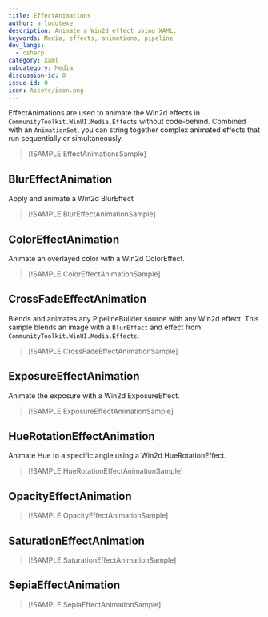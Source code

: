 ```yaml
---
title: EffectAnimations
author: arlodotexe  
description: Animate a Win2d effect using XAML.
keywords: Media, effects, animations, pipeline
dev_langs:
  - csharp
category: Xaml
subcategory: Media
discussion-id: 0
issue-id: 0
icon: Assets/icon.png
---
```


EffectAnimations are used to animate the Win2d effects in `CommunityToolkit.WinUI.Media.Effects` without code-behind. Combined with an `AnimationSet`, you can string together complex animated effects that run sequentially or simultaneously.

> [!SAMPLE EffectAnimationsSample]

## BlurEffectAnimation

Apply and animate a Win2d BlurEffect

> [!SAMPLE BlurEffectAnimationSample]

## ColorEffectAnimation

Animate an overlayed color with a Win2d ColorEffect.

> [!SAMPLE ColorEffectAnimationSample]

## CrossFadeEffectAnimation

Blends and animates any PipelineBuilder source with any Win2d effect. This sample blends an image with a `BlurEffect` and effect from `CommunityToolkit.WinUI.Media.Effects`.

> [!SAMPLE CrossFadeEffectAnimationSample]

## ExposureEffectAnimation

Animate the exposure with a Win2d ExposureEffect.

> [!SAMPLE ExposureEffectAnimationSample]

## HueRotationEffectAnimation

Animate Hue to a specific angle using a Win2d HueRotationEffect. 

> [!SAMPLE HueRotationEffectAnimationSample]

## OpacityEffectAnimation

> [!SAMPLE OpacityEffectAnimationSample]

## SaturationEffectAnimation

> [!SAMPLE SaturationEffectAnimationSample]

## SepiaEffectAnimation

> [!SAMPLE SepiaEffectAnimationSample]
